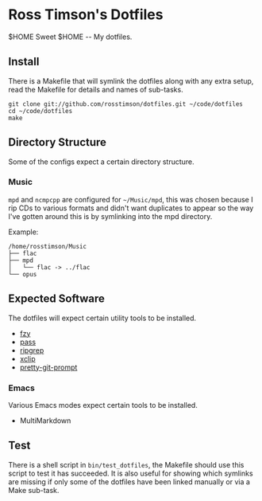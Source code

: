 Ross Timson's Dotfiles
======================

$HOME Sweet $HOME -- My dotfiles.

## Install

There is a Makefile that will symlink the dotfiles along with any extra
setup, read the Makefile for details and names of sub-tasks.

    git clone git://github.com/rosstimson/dotfiles.git ~/code/dotfiles
    cd ~/code/dotfiles
    make

## Directory Structure

Some of the configs expect a certain directory structure.

### Music

`mpd` and `ncmpcpp` are configured for `~/Music/mpd`, this was chosen
because I rip CDs to various formats and didn't want duplicates to
appear so the way I've gotten around this is by symlinking into the mpd
directory.

Example:

    /home/rosstimson/Music
    ├── flac
    ├── mpd
    │   └── flac -> ../flac
    └── opus

## Expected Software

The dotfiles will expect certain utility tools to be installed.

* [fzy](https://github.com/jhawthorn/fzy)
* [pass](https://www.passwordstore.org)
* [ripgrep](https://github.com/BurntSushi/ripgrep)
* [xclip](https://github.com/astrand/xclip)
* [pretty-git-prompt](https://github.com/TomasTomecek/pretty-git-prompt)

### Emacs

Various Emacs modes expect certain tools to be installed.

* MultiMarkdown

## Test

There is a shell script in `bin/test_dotfiles`, the Makefile should use
this script to test it has succeeded.  It is also useful for showing
which symlinks are missing if only some of the dotfiles have been linked
manually or via a Make sub-task.

